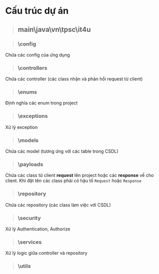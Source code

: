 # Cấu trúc dự án

>## main\java\vn\tpsc\it4u

>### \config

  Chứa các config của ứng dụng

>### \controllers

  Chứa các controller (các class nhận và phản hồi request từ client)

>### \enums

  Định nghĩa các enum trong project

>### \exceptions

  Xử lý exception

>### \models

  Chứa các model (tương ứng với các table trong CSDL)

>### \payloads

  Chứa các class từ client **request** lên project hoặc các **response** về cho client.
  Khi đặt tên các class phải có hậu tố ```Request``` hoặc ```Response```

>### \repository

  Chứa các repository (các class làm việc với CSDL)

>### \security

  Xử lý Authentication, Authorize

>### \services

  Xử lý logic giữa controller và repository

>### \utils
